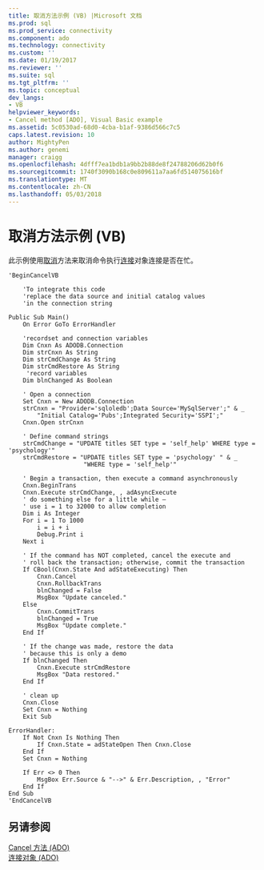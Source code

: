 ```yaml
---
title: 取消方法示例 (VB) |Microsoft 文档
ms.prod: sql
ms.prod_service: connectivity
ms.component: ado
ms.technology: connectivity
ms.custom: ''
ms.date: 01/19/2017
ms.reviewer: ''
ms.suite: sql
ms.tgt_pltfrm: ''
ms.topic: conceptual
dev_langs:
- VB
helpviewer_keywords:
- Cancel method [ADO], Visual Basic example
ms.assetid: 5c0530ad-68d0-4cba-b1af-9386d566c7c5
caps.latest.revision: 10
author: MightyPen
ms.author: genemi
manager: craigg
ms.openlocfilehash: 4dfff7ea1bdb1a9bb2b88de8f24788206d62b0f6
ms.sourcegitcommit: 1740f3090b168c0e809611a7aa6fd514075616bf
ms.translationtype: MT
ms.contentlocale: zh-CN
ms.lasthandoff: 05/03/2018
---
```

# <a name="cancel-method-example-vb"></a>取消方法示例 (VB)
此示例使用[取消](../../../ado/reference/ado-api/cancel-method-ado.md)方法来取消命令执行[连接](../../../ado/reference/ado-api/connection-object-ado.md)对象连接是否在忙。  
  
```  
'BeginCancelVB  
  
    'To integrate this code  
    'replace the data source and initial catalog values  
    'in the connection string  
  
Public Sub Main()  
    On Error GoTo ErrorHandler  
  
    'recordset and connection variables  
    Dim Cnxn As ADODB.Connection  
    Dim strCnxn As String  
    Dim strCmdChange As String  
    Dim strCmdRestore As String  
     'record variables  
    Dim blnChanged As Boolean  
  
    ' Open a connection  
    Set Cnxn = New ADODB.Connection  
    strCnxn = "Provider='sqloledb';Data Source='MySqlServer';" & _  
        "Initial Catalog='Pubs';Integrated Security='SSPI';"  
    Cnxn.Open strCnxn  
  
    ' Define command strings  
    strCmdChange = "UPDATE titles SET type = 'self_help' WHERE type = 'psychology'"  
    strCmdRestore = "UPDATE titles SET type = 'psychology' " & _  
                     "WHERE type = 'self_help'"  
  
    ' Begin a transaction, then execute a command asynchronously  
    Cnxn.BeginTrans  
    Cnxn.Execute strCmdChange, , adAsyncExecute  
    ' do something else for a little while –  
    ' use i = 1 to 32000 to allow completion  
    Dim i As Integer  
    For i = 1 To 1000  
        i = i + i  
        Debug.Print i  
    Next i  
  
    ' If the command has NOT completed, cancel the execute and  
    ' roll back the transaction; otherwise, commit the transaction  
    If CBool(Cnxn.State And adStateExecuting) Then  
        Cnxn.Cancel  
        Cnxn.RollbackTrans  
        blnChanged = False  
        MsgBox "Update canceled."  
    Else  
        Cnxn.CommitTrans  
        blnChanged = True  
        MsgBox "Update complete."  
    End If  
  
    ' If the change was made, restore the data  
    ' because this is only a demo  
    If blnChanged Then  
        Cnxn.Execute strCmdRestore  
        MsgBox "Data restored."  
    End If  
  
    ' clean up  
    Cnxn.Close  
    Set Cnxn = Nothing  
    Exit Sub  
  
ErrorHandler:  
    If Not Cnxn Is Nothing Then  
        If Cnxn.State = adStateOpen Then Cnxn.Close  
    End If  
    Set Cnxn = Nothing  
  
    If Err <> 0 Then  
        MsgBox Err.Source & "-->" & Err.Description, , "Error"  
    End If  
End Sub  
'EndCancelVB  
```  
  
## <a name="see-also"></a>另请参阅  
 [Cancel 方法 (ADO)](../../../ado/reference/ado-api/cancel-method-ado.md)   
 [连接对象 (ADO)](../../../ado/reference/ado-api/connection-object-ado.md)
